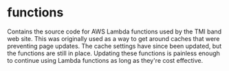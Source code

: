 # functions

Contains the source code for AWS Lambda functions used by the TMI band web
site. This was originally used as a way to get around caches that were
preventing page updates. The cache settings have since been updated, but the
functions are still in place. Updating these functions is painless enough
to continue using Lambda functions as long as they're cost effective.

